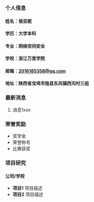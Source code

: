 ### 个人信息
#### 姓名：侯亚妮
#### 学历：大学本科
#### 专业：网络空间安全
#### 学校：浙江万里学院
#### 邮箱：2016185358@qq.com
#### 地址：陕西省宝鸡市陇县东风镇西沟村三组

### 最新消息
1. 消息1xxx

### 荣誉奖励
- 奖学金
- 荣誉称号
- 比赛获奖

### 项目研究
#### 公司/学校
- **项目1**
项目描述
- **项目2**
项目描述

